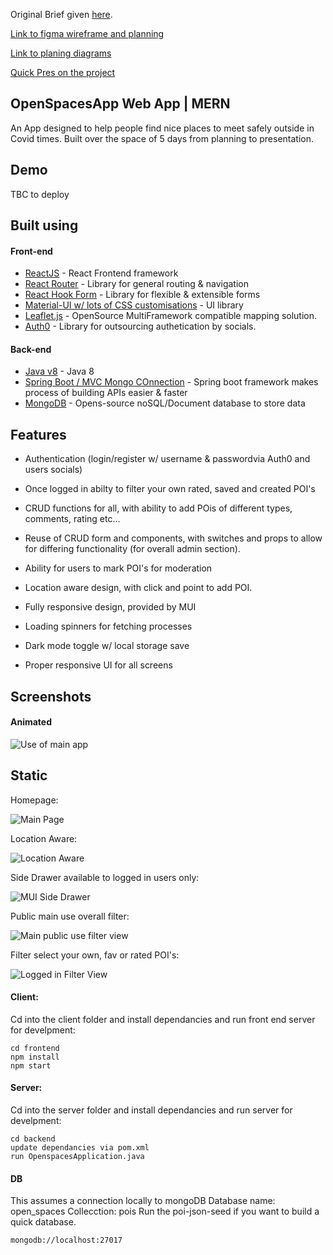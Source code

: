 Original Brief given [here](https://github.com/randomlyalex-codeclan/OpenSpacesApp/blob/main/openspaces_brief.md).

[Link to figma wireframe and planning](https://www.figma.com/files/project/25720481/OpenSpaces)

[Link to planing diagrams](https://github.com/randomlyalex-codeclan/OpenSpacesApp/tree/main/planning)

[Quick Pres on the project](https://docs.google.com/presentation/d/136gyZ701Z4ZlMoVBJ7lv_s6oZeflgGpfvWuPWa5XHWM/edit?usp=sharing)

## OpenSpacesApp Web App | MERN

An App designed to help people find nice places to meet safely outside in Covid times.  Built over the space of 5 days from planning to presentation.

## Demo

TBC to deploy

## Built using

#### Front-end

- [ReactJS](https://reactjs.org/) - React Frontend framework 
- [React Router](https://reactrouter.com/) - Library for general routing & navigation
- [React Hook Form](https://react-hook-form.com/) - Library for flexible & extensible forms
- [Material-UI w/ lots of CSS customisations](https://material-ui.com/) - UI library
- [Leaflet.js](https://leafletjs.com/) - OpenSource MultiFramework compatible mapping solution.
- [Auth0](https://auth0.com/) - Library for outsourcing authetication by socials.

#### Back-end

- [Java v8](https://nodejs.org/en/) - Java 8
- [Spring Boot / MVC Mongo COnnection](https://spring.io/projects/spring-boot) - Spring boot framework makes process of building APIs easier & faster
- [MongoDB](https://www.mongodb.com/) - Opens-source noSQL/Document database to store data

## Features

- Authentication (login/register w/ username & passwordvia Auth0 and users socials)
- Once logged in abilty to filter your own rated, saved and created POI's
- CRUD functions for all, with ability to add POis of different types, comments, rating etc...
- Reuse of CRUD form and components, with switches and props to allow for differing functionality (for overall admin section).
- Ability for users to mark POI's for moderation

- Location aware design, with click and point to add POI.
- Fully responsive design, provided by MUI
- Loading spinners for fetching processes
- Dark mode toggle w/ local storage save
- Proper responsive UI for all screens


## Screenshots

#### Animated
![Use of main app](https://github.com/randomlyalex/OpenSpacesApp/blob/main/screenshots/mg9HuOX0mO.gif)

## Static
Homepage:

![Main Page](https://github.com/randomlyalex/OpenSpacesApp/blob/main/screenshots/Screenshot%202021-03-18%20at%2019.58.18.png)

Location Aware:

![Location Aware](https://github.com/randomlyalex/OpenSpacesApp/blob/main/screenshots/Screenshot%202021-03-18%20at%2019.59.24.png)

Side Drawer available to logged in users only:

![MUI Side Drawer](https://github.com/randomlyalex/OpenSpacesApp/blob/main/screenshots/Screenshot%202021-03-18%20at%2019.58.42.png)

Public main use overall filter:

![Main public use filter view](https://github.com/randomlyalex/OpenSpacesApp/blob/main/screenshots/Screenshot%202021-03-18%20at%2019.58.27.png)

Filter select your own, fav or rated POI's:

![Logged in Filter View](https://github.com/randomlyalex/OpenSpacesApp/blob/main/screenshots/Screenshot%202021-03-18%20at%2019.59.02.png?raw=true)



#### Client:

Cd into the client folder and install dependancies and run front end server for develpment:

```
cd frontend
npm install
npm start
```

#### Server:

Cd into the server folder and install dependancies and run server for develpment:

```
cd backend
update dependancies via pom.xml
run OpenspacesApplication.java
```

#### DB

This assumes a connection locally to mongoDB
Database name: open_spaces
Collecction: pois
Run the poi-json-seed if you want to build a quick database.

```
mongodb://localhost:27017
```





